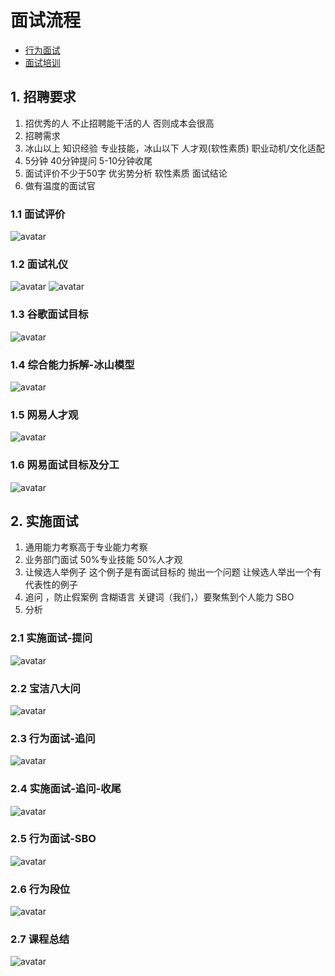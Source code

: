 # 面试流程

* [行为面试](https://salon.netease.com/app/course-detail?id=3000501&type=media)
* [面试培训](https://salon.netease.com/app/course-detail?id=2003106&type=media)

## 1. 招聘要求

1. 招优秀的人 不止招聘能干活的人 否则成本会很高
2. 招聘需求
3. 冰山以上 知识经验 专业技能，冰山以下 人才观(软性素质) 职业动机/文化适配
4. 5分钟 40分钟提问 5-10分钟收尾
5. 面试评价不少于50字 优劣势分析 软性素质 面试结论
6. 做有温度的面试官

### 1.1 面试评价

![avatar](pics/面试评价.png)

### 1.2 面试礼仪

![avatar](pics/面试礼仪.png)
![avatar](pics/不要这样做系列.png)

### 1.3 谷歌面试目标

![avatar](pics/谷歌面试目标.png)

### 1.4 综合能力拆解-冰山模型

![avatar](pics/综合能力拆解-冰山模型.png)

### 1.5 网易人才观

![avatar](pics/网易人才观.png)

### 1.6 网易面试目标及分工

![avatar](pics/网易面试目标及分工.png)

## 2. 实施面试

1. 通用能力考察高于专业能力考察
2. 业务部门面试 50%专业技能 50%人才观
3. 让候选人举例子 这个例子是有面试目标的 抛出一个问题 让候选人举出一个有代表性的例子
4. 追问 ，防止假案例 含糊语言 关键词（我们，）要聚焦到个人能力 SBO
5. 分析

### 2.1 实施面试-提问

![avatar](pics/实施面试-提问.png)

### 2.2 宝洁八大问

![avatar](pics/实施面试-提问-宝洁八大问.png)

### 2.3 行为面试-追问

![avatar](pics/行为面试-追问.png)

### 2.4 实施面试-追问-收尾

![avatar](pics/实施面试-追问-收尾.png)

### 2.5 行为面试-SBO

![avatar](pics/行为面试-SBO.png)

### 2.6 行为段位

![avatar](pics/行为段位.png)

### 2.7 课程总结

![avatar](pics/课程总结.png)

